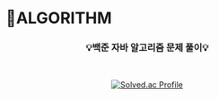 # 📌ALGORITHM 

<div align="center">

### 💡백준 자바 알고리즘 문제 풀이💡

<br>

[![Solved.ac Profile](http://mazassumnida.wtf/api/v2/generate_badge?boj=ghdtjdco3)](https://solved.ac/ghdtjdco3)

</div>
